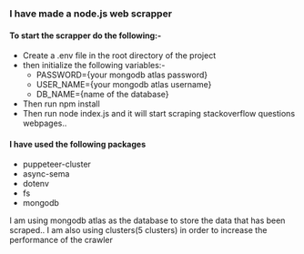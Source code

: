 ### I have made a node.js web scrapper

#### To start the scrapper do the following:- 

* Create a .env file in the root directory of the project
* then initialize the following variables:-
    * PASSWORD={your mongodb atlas password}
    * USER_NAME={your mongodb atlas username}
    * DB_NAME={name of the database}
* Then run npm install
* Then run node index.js and it will start scraping stackoverflow questions webpages..

#### I have used the following packages

* puppeteer-cluster
* async-sema
* dotenv
* fs
* mongodb

I am using mongodb atlas as the database to store the data that has been scraped..
I am also using clusters(5 clusters) in order to increase the performance of the crawler
